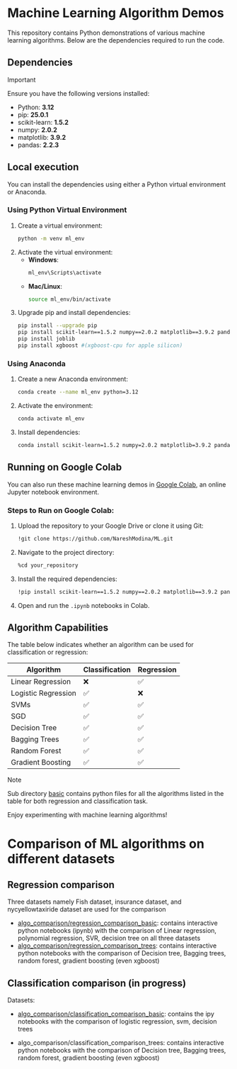 # Machine Learning Algorithm Demos

This repository contains Python demonstrations of various machine learning algorithms. Below are the dependencies required to run the code.

## Dependencies
> [!IMPORTANT]
> Ensure you have the following versions installed:

- Python: **3.12**
- pip: **25.0.1**
- scikit-learn: **1.5.2**
- numpy: **2.0.2**
- matplotlib: **3.9.2**
- pandas: **2.2.3**

## Local execution

You can install the dependencies using either a Python virtual environment or Anaconda.

### Using Python Virtual Environment

1. Create a virtual environment:
   ```sh
   python -m venv ml_env
   ```
2. Activate the virtual environment:
   - **Windows**:
     ```sh
     ml_env\Scripts\activate
     ```
   - **Mac/Linux**:
     ```sh
     source ml_env/bin/activate
     ```
3. Upgrade pip and install dependencies:
   ```sh
   pip install --upgrade pip
   pip install scikit-learn==1.5.2 numpy==2.0.2 matplotlib==3.9.2 pandas==2.2.3
   pip install joblib
   pip install xgboost #(xgboost-cpu for apple silicon)
   ```

### Using Anaconda

1. Create a new Anaconda environment:
   ```sh
   conda create --name ml_env python=3.12
   ```
2. Activate the environment:
   ```sh
   conda activate ml_env
   ```
3. Install dependencies:
   ```sh
   conda install scikit-learn=1.5.2 numpy=2.0.2 matplotlib=3.9.2 pandas=2.2.3
   ```

## Running on Google Colab

You can also run these machine learning demos in [Google Colab](https://colab.research.google.com/), an online Jupyter notebook environment.

### Steps to Run on Google Colab:

1. Upload the repository to your Google Drive or clone it using Git:
   ```sh
   !git clone https://github.com/NareshModina/ML.git
   ```
2. Navigate to the project directory:
   ```sh
   %cd your_repository
   ```
3. Install the required dependencies:
   ```sh
   !pip install scikit-learn==1.5.2 numpy==2.0.2 matplotlib==3.9.2 pandas==2.2.3
   ```
4. Open and run the `.ipynb` notebooks in Colab.

## Algorithm Capabilities

The table below indicates whether an algorithm can be used for classification or regression:

| Algorithm            | Classification | Regression |
|----------------------|---------------|-----------|
| Linear Regression    | ❌            | ✅        |
| Logistic Regression  | ✅            | ❌        |
| SVMs                | ✅            | ✅        |
| SGD                 | ✅            | ✅        |
| Decision Tree       | ✅            | ✅        |
| Bagging Trees       | ✅            | ✅        |
| Random Forest       | ✅            | ✅        |
| Gradient Boosting   | ✅            | ✅        |

> [!NOTE] 
> Sub directory [basic](https://github.com/NareshModina/ML/tree/main/basic) contains python files for all the algorithms listed in the table for both regression and classification task.

Enjoy experimenting with machine learning algorithms!

# Comparison of ML algorithms on different datasets

## Regression comparison
Three datasets namely Fish dataset, insurance dataset, and nycyellowtaxiride dataset are used for the comparison
-  [algo_comparison/regression_comparison_basic](https://github.com/NareshModina/ML/tree/main/algo_comparison/regression_comparison_basic): contains interactive python notebooks (ipynb) with the comparison of Linear regression, polynomial regression, SVR, decision tree on all three datasets
- [algo_comparison/regression_comparison_trees](https://github.com/NareshModina/ML/tree/main/algo_comparison/regression_comparison_trees): contains interactive python notebooks with the comparison of Decision tree, Bagging trees, random forest, gradient boosting (even xgboost)
## Classification comparison (in progress)
Datasets: 
- [algo_comparison/classification_comparison_basic](https://github.com/NareshModina/ML/tree/main/algo_comparison/classification_comparison_basic): contains the ipy notebooks with the comparison of logistic regression, svm, decision trees

- algo_comparison/classification_comparison_trees: contains interactive python notebooks with the comparison of Decision tree, Bagging trees, random forest, gradient boosting (even xgboost)
